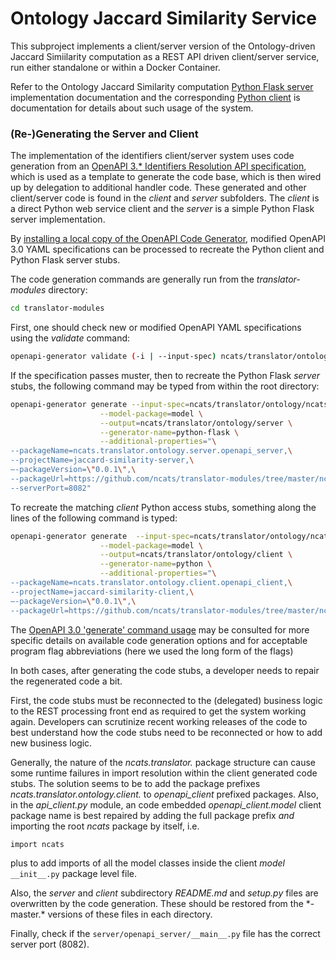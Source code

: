 # Ontology Jaccard Similarity Service

This subproject implements a client/server version of the Ontology-driven Jaccard Simiilarity computation as
a REST API driven client/server service, run either standalone or within a Docker Container.

Refer to the Ontology Jaccard Similarity computation
 [Python Flask server](./server)
 implementation documentation and the corresponding
[Python client](./client) is
 documentation for details about such usage of the system.  

### (Re-)Generating the Server and Client
 
The implementation of the identifiers client/server system uses code generation from an 
 [OpenAPI 3.* Identifiers Resolution API specification](./ncats_translator_module_ontology_api.yaml), 
 which is used as a template to generate the code base, which is then wired up by delegation to additional
 handler code.  These generated and other client/server code is found in the *client* and  *server* subfolders. 
 The *client* is a direct Python web service client and the *server* is a simple Python Flask server implementation.

By [installing a local copy of the OpenAPI Code Generator](https://openapi-generator.tech/docs/installation), 
modified OpenAPI 3.0 YAML specifications can be processed to recreate the Python client and Python Flask server stubs.

The code generation commands are generally run from the *translator-modules* directory:

```bash
cd translator-modules
```

First, one should check new or modified OpenAPI YAML specifications using the _validate_ command:

```bash
openapi-generator validate (-i | --input-spec) ncats/translator/ontology/ncats_translator_module_ontology_api.yaml
```

If the specification passes muster, then to recreate the Python Flask *server* stubs, the following command may 
be typed from within the root directory:

```bash
openapi-generator generate --input-spec=ncats/translator/ontology/ncats_translator_module_ontology_api.yaml \
                    --model-package=model \
                    --output=ncats/translator/ontology/server \
                    --generator-name=python-flask \
                    --additional-properties="\
--packageName=ncats.translator.ontology.server.openapi_server,\
--projectName=jaccard-similarity-server,\
—-packageVersion=\"0.0.1\",\
--packageUrl=https://github.com/ncats/translator-modules/tree/master/ncats/translator/ontology/server,\
--serverPort=8082"
```

To recreate the matching *client* Python access stubs, something along the lines of the following command is typed:

```bash
openapi-generator generate  --input-spec=ncats/translator/ontology/ncats_translator_module_ontology_api.yaml \
                    --model-package=model \
                    --output=ncats/translator/ontology/client \
                    --generator-name=python \
                    --additional-properties="\
--packageName=ncats.translator.ontology.client.openapi_client,\
--projectName=jaccard-similarity-client,\
—-packageVersion=\"0.0.1\",\
--packageUrl=https://github.com/ncats/translator-modules/tree/master/ncats/translator/ontology/client"
```

The [OpenAPI 3.0 'generate' command usage](https://openapi-generator.tech/docs/usage#generate) may be consulted
for more specific details on available code generation options and for acceptable program flag abbreviations (here we
used the long form of the flags)

In  both cases, after generating the code stubs,  a developer needs to repair the regenerated code a bit.

First, the code stubs must be reconnected to the (delegated) business logic to 
the REST processing front end as required to get the system working again.  Developers can scrutinize recent working 
releases of the code to best understand how the code stubs need to be reconnected or how to add new business logic.

Generally, the nature of the *ncats.translator.* package structure can cause some runtime failures in import resolution 
within the client generated code stubs. The solution seems to be to add the package prefixes 
*ncats.translator.ontology.client.* to *openapi_client* prefixed packages. Also,  in the  _api_client.py_ module, 
an code embedded *openapi_client.model*  client package name is best repaired by adding the full package prefix *and* 
importing the root *ncats* package by itself, i.e.

``` 
import ncats
```
plus to add imports of all the model classes inside the client *model* ```__init__.py```  package level file.

Also, the *server* and *client* subdirectory _README.md_ and _setup.py_ files are overwritten by the code generation. 
These should be restored from the \*-master.\* versions of these files in each directory.
 
Finally, check if the `server/openapi_server/__main__.py` file has the correct server port (8082).
 